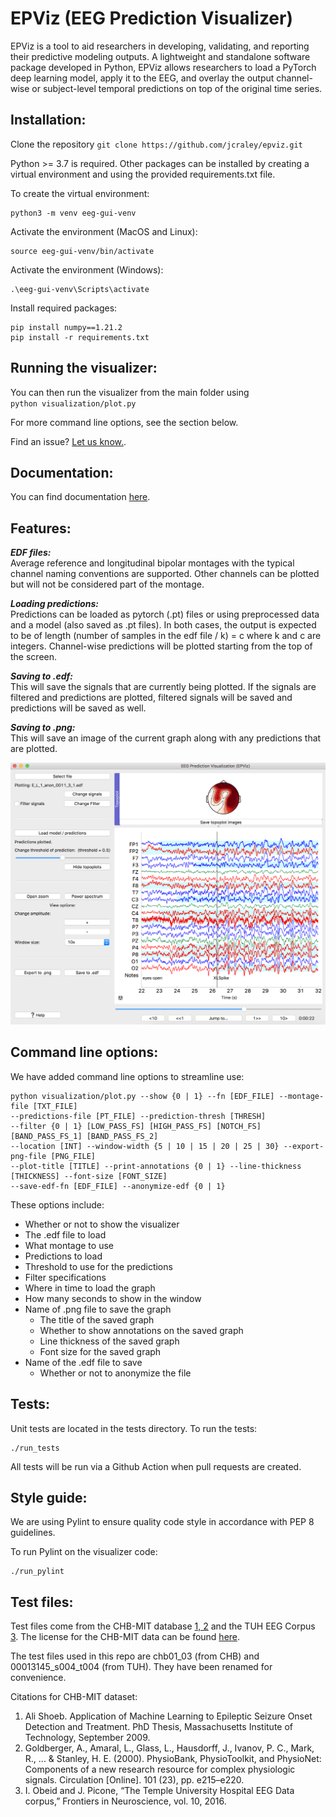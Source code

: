 # EPViz (EEG Prediction Visualizer)

EPViz is a tool to aid researchers in developing, validating, and reporting their predictive modeling outputs. A lightweight and standalone software package developed in Python, EPViz allows researchers to load a PyTorch deep learning model, apply it to the EEG, and overlay the output channel-wise or subject-level temporal predictions on top of the original time series. 

Installation:
-----
Clone the repository ```git clone https://github.com/jcraley/epviz.git```  

Python >= 3.7 is required. Other packages can be installed by creating a virtual environment and using the provided requirements.txt file.

To create the virtual environment:  
```
python3 -m venv eeg-gui-venv
``` 

Activate the environment (MacOS and Linux):
```
source eeg-gui-venv/bin/activate
```  
Activate the environment (Windows):
```
.\eeg-gui-venv\Scripts\activate
```

Install required packages:  
```
pip install numpy==1.21.2
pip install -r requirements.txt
```

Running the visualizer:
-----
You can then run the visualizer from the main folder using  
    ```python visualization/plot.py```
    
For more command line options, see the section below. 

Find an issue? [Let us know.](https://github.com/jcraley/epviz/issues).

Documentation:
-----
You can find documentation [here](https://engineering.jhu.edu/nsa/links/epviz/).

Features:
-----
***EDF files:***  
Average reference and longitudinal bipolar montages with the typical channel naming conventions are supported. Other channels can be plotted but will not be considered part of the montage. 

***Loading predictions:***  
Predictions can be loaded as pytorch (.pt) files or using preprocessed data and a model (also saved as .pt files). In both cases, the output is expected to be of length (number of samples in the edf file / k) = c where k and c are integers. Channel-wise predictions will be plotted starting from the top of the screen. 

***Saving to .edf:***  
This will save the signals that are currently being plotted. If the signals are filtered and predictions are plotted, filtered signals will be saved and predictions will be saved as well. 

***Saving to .png:***  
This will save an image of the current graph along with any predictions that are plotted. 


![](epviz0.png)

Command line options:
-----
We have added command line options to streamline use: 
```
python visualization/plot.py --show {0 | 1} --fn [EDF_FILE] --montage-file [TXT_FILE] 
--predictions-file [PT_FILE] --prediction-thresh [THRESH]
--filter {0 | 1} [LOW_PASS_FS] [HIGH_PASS_FS] [NOTCH_FS] [BAND_PASS_FS_1] [BAND_PASS_FS_2] 
--location [INT] --window-width {5 | 10 | 15 | 20 | 25 | 30} --export-png-file [PNG_FILE]
--plot-title [TITLE] --print-annotations {0 | 1} --line-thickness [THICKNESS] --font-size [FONT_SIZE]
--save-edf-fn [EDF_FILE] --anonymize-edf {0 | 1}
```
These options include:

* Whether or not to show the visualizer
* The .edf file to load
* What montage to use
* Predictions to load
* Threshold to use for the predictions
* Filter specifications
* Where in time to load the graph
* How many seconds to show in the window
* Name of .png file to save the graph
    * The title of the saved graph
    * Whether to show annotations on the saved graph
    * Line thickness of the saved graph
    * Font size for the saved graph
* Name of the .edf file to save
    * Whether or not to anonymize the file

Tests:
-----
Unit tests are located in the tests directory. To run the tests:
```
./run_tests
```
All tests will be run via a Github Action when pull requests are created.

Style guide:
-----
We are using Pylint to ensure quality code style in accordance with PEP 8 guidelines.

To run Pylint on the visualizer code:
```
./run_pylint
```

Test files:
-----
Test files come from the CHB-MIT database [1, 2](https://physionet.org/content/chbmit/1.0.0/) and the TUH EEG Corpus [3](https://isip.piconepress.com/projects/tuh_eeg/html/overview.shtml). The license for the CHB-MIT data can be found [here](https://physionet.org/content/chbmit/view-license/1.0.0/).

The test files used in this repo are chb01_03 (from CHB) and 00013145_s004_t004 (from TUH). They have been renamed for convenience. 

Citations for CHB-MIT dataset:
1. Ali Shoeb. Application of Machine Learning to Epileptic Seizure Onset Detection and Treatment. PhD Thesis, Massachusetts Institute of Technology, September 2009.
2. Goldberger, A., Amaral, L., Glass, L., Hausdorff, J., Ivanov, P. C., Mark, R., ... & Stanley, H. E. (2000). PhysioBank, PhysioToolkit, and PhysioNet: Components of a new research resource for complex physiologic signals. Circulation [Online]. 101 (23), pp. e215–e220.
3. I. Obeid and J. Picone, “The Temple University Hospital EEG Data corpus,” Frontiers in Neuroscience, vol. 10, 2016. 
